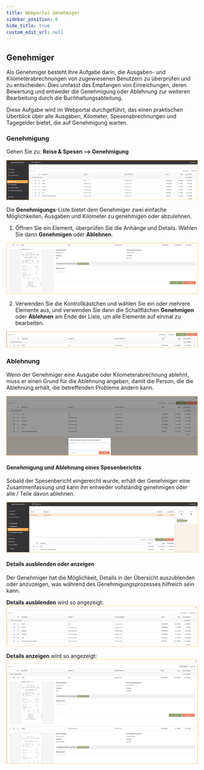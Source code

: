 ```yaml
---
title: Webportal Genehmiger
sidebar_position: 6
hide_title: true
custom_edit_url: null
---
```


## Genehmiger

Als Genehmiger besteht Ihre Aufgabe darin, die Ausgaben- und Kilometerabrechnungen von zugewiesenen Benutzern zu überprüfen und zu entscheiden. Dies umfasst das Empfangen von Einreichungen, deren Bewertung und entweder die Genehmigung oder Ablehnung zur weiteren Bearbeitung durch die Buchhaltungsabteilung.

Diese Aufgabe wird im Webportal durchgeführt, das einen praktischen Überblick über alle Ausgaben, Kilometer, Spesenabrechnungen und Tagegelder bietet, die auf Genehmigung warten.

### Genehmigung

Gehen Sie zu: **Reise & Spesen --> Genehmigung**

![A screenshot of a computer Description automatically generated](../../images/tem-079.png)

Die **Genehmigungs**-Liste bietet dem Genehmiger zwei einfache Möglichkeiten, Ausgaben und Kilometer zu genehmigen oder abzulehnen.

1. Öffnen Sie ein Element, überprüfen Sie die Anhänge und Details. Wählen Sie dann **Genehmigen** oder **Ablehnen**.

![A screenshot of a computer Description automatically generated](../../images/tem-080.png)

2. Verwenden Sie die Kontrollkästchen und wählen Sie ein oder mehrere Elemente aus, und verwenden Sie dann die Schaltflächen **Genehmigen** oder **Ablehnen** am Ende der Liste, um alle Elemente auf einmal zu bearbeiten.

![A screenshot of a computer Description automatically generated](../../images/tem-081.png)

### Ablehnung

Wenn der Genehmiger eine Ausgabe oder Kilometerabrechnung ablehnt, muss er einen Grund für die Ablehnung angeben, damit die Person, die die Ablehnung erhält, die betreffenden Probleme ändern kann.

![A screenshot of a computer Description automatically generated](../../images/tem-082.png)

#### Genehmigung und Ablehnung eines Spesenberichts
Sobald der Spesenbericht eingereicht wurde, erhält der Genehmiger eine Zusammenfassung und kann ihn entweder vollständig genehmigen oder alle / Teile davon ablehnen.

![A screenshot of a computer Description automatically generated](../../images/tem-110.png)

#### Details ausblenden oder anzeigen
Der Genehmiger hat die Möglichkeit, Details in der Übersicht auszublenden oder anzuzeigen, was während des Genehmigungsprozesses hilfreich sein kann.
<br/>

**Details ausblenden** wird so angezeigt:
![A screenshot of a computer Description automatically generated](../../images/tem-111.png)
<br/>

**Details anzeigen** wird so angezeigt:
![A screenshot of a computer Description automatically generated](../../images/tem-112.png)

